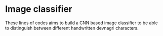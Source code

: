 # Image classifier
These lines of codes aims to build a CNN based image classifier to be able to distinguish between different handwritten devnagri characters. 
